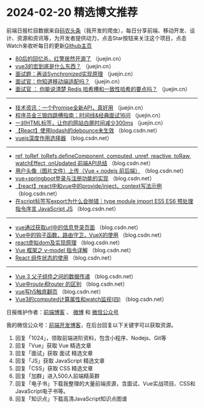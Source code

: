 # 2024-02-20 精选博文推荐

前端日报栏目数据来自[码农头条](http://toutiao.qdkfweb.cn/)（我开发的爬虫），每日分享前端、移动开发、设计、资源和资讯等，为开发者提供动力，点击Star按钮来关注这个项目，点击Watch来收听每日的更新[Github主页](https://github.com/kujian/frontendDaily)
* [80后的回忆杀，红警居然开源了](https://juejin.cn/post/7336092523771527207) （juejin.cn）
* [vue3的宏到底是什么东西？](https://juejin.cn/post/7335721246931189795) （juejin.cn）
* [面试题：再谈Synchronized实现原理](https://juejin.cn/post/7336750909509517324) （juejin.cn）
* [面试官：你知道移动端适配吗？](https://juejin.cn/post/7335245199109652516) （juejin.cn）
* [面试官 ： 你能说清楚 Redis 哈希槽和一致性哈希的要点吗？](https://juejin.cn/post/7336014826335961088) （juejin.cn）

***
* [技术资讯：一个Promise全新API，真好用](https://juejin.cn/post/7337114587122941964) （juejin.cn）
* [程序员金三银四跳槽指南：时间线&amp;经典面试16问](https://juejin.cn/post/7336812458646519871) （juejin.cn）
* [一对HTML标签，让你的网站白屏时间减少300ms](https://juejin.cn/post/7336812458646290495) （juejin.cn）
* [【React】使用lodash的debounce未生效](https://blog.csdn.net/owo_ovo/article/details/136167556) （blog.csdn.net）
* [vuejs深度作用选择器](https://blog.csdn.net/baidu_33164415/article/details/136166032) （blog.csdn.net）

***
* [ref, toRef, toRefs,defineComponent, computed, unref, reactive, toRaw, watchEffect, onUpdated 前端API总结](https://blog.csdn.net/qq_45654741/article/details/136174357) （blog.csdn.net）
* [用户头像（图片文件）上传（Vue + nodejs 前后端）](https://blog.csdn.net/XiugongHao/article/details/136175428) （blog.csdn.net）
* [vue+springboot登录与注册功能的实现](https://blog.csdn.net/m0_74924621/article/details/136159346) （blog.csdn.net）
* [【react】react中和vue中的provide/inject、context写法示例](https://blog.csdn.net/hzxOnlineOk/article/details/136171881) （blog.csdn.net）
* [在script标签写export为什么会抛错｜type module import ES5 ES6 预处理 指令序言 JavaScript JS](https://blog.csdn.net/cybozu/article/details/136163008) （blog.csdn.net）

***
* [vue通过获取url中的信息登录页面](https://blog.csdn.net/Tel_17674647975/article/details/136170005) （blog.csdn.net）
* [Vue中的钩子函数，路由守卫，VueX的使用](https://blog.csdn.net/zerodiyi/article/details/136177011) （blog.csdn.net）
* [react虚拟dom及实现原理](https://blog.csdn.net/qq_25416827/article/details/136179225) （blog.csdn.net）
* [Vue 框架之 v-model 指令详解](https://blog.csdn.net/qq_52266105/article/details/136173934) （blog.csdn.net）
* [React 组件状态的使用](https://blog.csdn.net/qq_21087199/article/details/136169425) （blog.csdn.net）

***
* [Vue 3 父子组件之间的数据传递](https://blog.csdn.net/qq_48840634/article/details/136164753) （blog.csdn.net）
* [Vue中$route 和$router 的区别](https://blog.csdn.net/yuanlong12178/article/details/136161952) （blog.csdn.net）
* [vue写h5触底翻页](https://blog.csdn.net/z001126/article/details/136169218) （blog.csdn.net）
* [Vue3的computed计算属性和watch监视(四)](https://blog.csdn.net/weixin_37901366/article/details/136159333) （blog.csdn.net）

日报维护作者：[前端博客](https://qdkfweb.cn/) 、 [微博](http://weibo.com/kujian) 和 [微信公众号](https://open.weixin.qq.com/qr/code?username=caibaojian_com)

我的微信公众号：[前端开发博客](https://open.weixin.qq.com/qr/code?username=caibaojian_com)，在后台回复以下关键字可以获取资源。

1. 回复「1024」，领取前端进阶资料，包含小程序、Nodejs、Git等
2. 回复「Vue」获取 Vue 精选文章
3. 回复「面试」获取 面试 精选文章
4. 回复「JS」获取 JavaScript 精选文章
5. 回复「CSS」获取 CSS 精选文章
6. 回复「加群」进入500人前端精英群
7. 回复「电子书」下载我整理的大量前端资源，含面试、Vue实战项目、CSS和JavaScript电子书等。
8. 回复「知识点」下载高清JavaScript知识点图谱